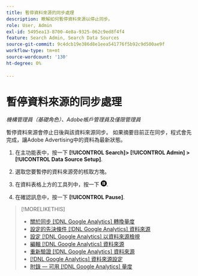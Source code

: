 ```yaml
---
title: 暫停資料來源的同步處理
description: 瞭解如何暫停資料來源以停止同步。
role: User, Admin
exl-id: 5495ea13-8700-4e8a-9325-062c9ed8f4f4
feature: Search Admin, Search Data Sources
source-git-commit: 9c4dcb19e386d8e1eea541776f5b92c9d500ae9f
workflow-type: tm+mt
source-wordcount: '130'
ht-degree: 0%

---
```


# 暫停資料來源的同步處理

*機構管理員（基礎角色）、Adobe帳戶管理員及僅限管理員*

暫停資料來源會停止日後與該資料來源同步。 如果摘要目前正在同步，程式會先完成，讓Adobe Advertising中的資料為最新狀態。

1. 在主功能表中，按一下 **[!UICONTROL Search]> [!UICONTROL Admin] >[!UICONTROL Data Source Setup]**.

1. 選取您要暫停的資料來源旁的核取方塊。

1. 在資料表格上方的工具列中，按一下 ![暫停](/help/search-social-commerce/assets/pause.png "暫停").

1. 在確認訊息中，按一下 **[!UICONTROL Pause]**.

>[!MORELIKETHIS]
>
>* [關於同步 [!DNL Google Analytics] 轉換量度](data-source-about.md)
>* [設定的先決條件 [!DNL Google Analytics] 資料來源](data-source-prerequisites.md)
>* [設定 [!DNL Google Analytics] 以資料來源檢視](data-source-configure.md)
>* [編輯 [!DNL Google Analytics] 資料來源](data-source-edit.md)
>* [重新驗證 [!DNL Google Analytics] 資料來源](data-source-reauthenticate.md)
>* [[!DNL Google Analytics] 資料來源設定](data-source-settings.md)
>* [附錄 — 可用 [!DNL Google Analytics] 量度](data-source-ga-metrics.md)
